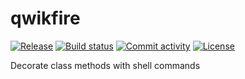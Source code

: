 # qwikfire

[![Release](https://img.shields.io/github/v/release/akarasulu/qwikfire)](https://img.shields.io/github/v/release/akarasulu/qwikfire)
[![Build status](https://img.shields.io/github/actions/workflow/status/akarasulu/qwikfire/main.yml?branch=main)](https://github.com/akarasulu/qwikfire/actions/workflows/main.yml?query=branch%3Amain)
[![Commit activity](https://img.shields.io/github/commit-activity/m/akarasulu/qwikfire)](https://img.shields.io/github/commit-activity/m/akarasulu/qwikfire)
[![License](https://img.shields.io/github/license/akarasulu/qwikfire)](https://img.shields.io/github/license/akarasulu/qwikfire)

Decorate class methods with shell commands
